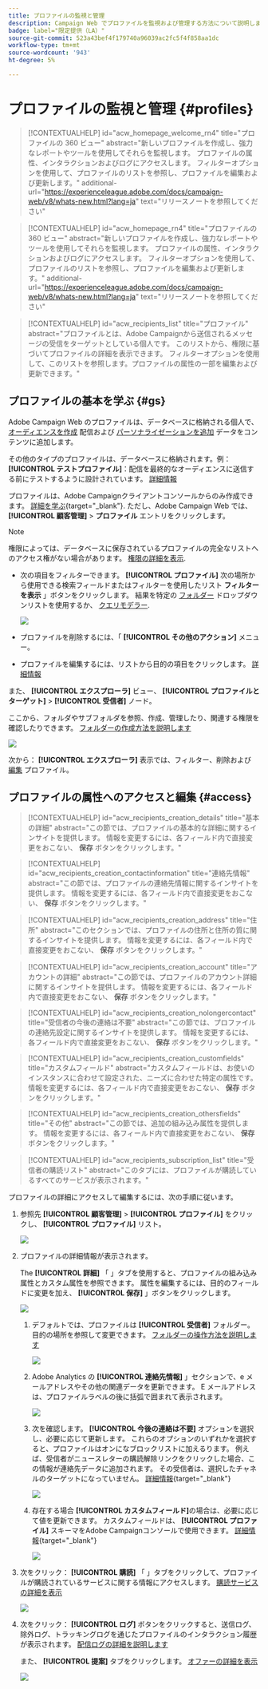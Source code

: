 ```yaml
---
title: プロファイルの監視と管理
description: Campaign Web でプロファイルを監視および管理する方法について説明します。
badge: label="限定提供（LA）"
source-git-commit: 523a43bef4f179740a96039ac2fc5f4f858aa1dc
workflow-type: tm+mt
source-wordcount: '943'
ht-degree: 5%

---
```


# プロファイルの監視と管理 {#profiles}

>[!CONTEXTUALHELP]
>id="acw_homepage_welcome_rn4"
>title="プロファイルの 360 ビュー"
>abstract="新しいプロファイルを作成し、強力なレポートやツールを使用してそれらを監視します。 プロファイルの属性、インタラクションおよびログにアクセスします。 フィルターオプションを使用して、プロファイルのリストを参照し、プロファイルを編集および更新します。"
>additional-url="https://experienceleague.adobe.com/docs/campaign-web/v8/whats-new.html?lang=ja" text="リリースノートを参照してください"

<!--TO REMOVE BELOW-->
>[!CONTEXTUALHELP]
>id="acw_homepage_rn4"
>title="プロファイルの 360 ビュー"
>abstract="新しいプロファイルを作成し、強力なレポートやツールを使用してそれらを監視します。 プロファイルの属性、インタラクションおよびログにアクセスします。 フィルターオプションを使用して、プロファイルのリストを参照し、プロファイルを編集および更新します。"
>additional-url="https://experienceleague.adobe.com/docs/campaign-web/v8/whats-new.html?lang=ja" text="リリースノートを参照してください"

<!--TO REMOVE ABOVE-->


>[!CONTEXTUALHELP]
>id="acw_recipients_list"
>title="プロファイル"
>abstract="プロファイルとは、Adobe Campaignから送信されるメッセージの受信をターゲットとしている個人です。 このリストから、権限に基づいてプロファイルの詳細を表示できます。 フィルターオプションを使用して、このリストを参照します。プロファイルの属性の一部を編集および更新できます。"

## プロファイルの基本を学ぶ {#gs}

Adobe Campaign Web のプロファイルは、データベースに格納される個人で、 [オーディエンスを作成](create-audience.md) 配信および [パーソナライゼーションを追加](../personalization/personalize.md) データをコンテンツに追加します。

その他のタイプのプロファイルは、データベースに格納されます。例： **[!UICONTROL テストプロファイル]**：配信を最終的なオーディエンスに送信する前にテストするように設計されています。 [詳細情報](test-profiles.md)

プロファイルは、Adobe Campaignクライアントコンソールからのみ作成できます。 [詳細を学ぶ](https://experienceleague.adobe.com/docs/campaign/campaign-v8/audience/add-profiles/create-profiles.html){target="_blank"}. ただし、Adobe Campaign Web では、 **[!UICONTROL 顧客管理]** > **プロファイル** エントリをクリックします。

>[!NOTE]
>
>権限によっては、データベースに保存されているプロファイルの完全なリストへのアクセス権がない場合があります。 [権限の詳細を表示](../get-started/permissions.md).

* 次の項目をフィルターできます。 **[!UICONTROL プロファイル]** 次の場所から使用できる検索フィールドまたはフィルターを使用したリスト **フィルターを表示** 」ボタンをクリックします。 結果を特定の [フォルダー](../get-started/permissions.md#folders) ドロップダウンリストを使用するか、 [クエリモデラー](../query/query-modeler-overview.md).

  ![](assets/profiles-list-filters.png)

* プロファイルを削除するには、「 **[!UICONTROL その他のアクション]** メニュー。

* プロファイルを編集するには、リストから目的の項目をクリックします。 [詳細情報](#access)

また、 **[!UICONTROL エクスプローラ]** ビュー、 **[!UICONTROL プロファイルとターゲット]** > **[!UICONTROL 受信者]** ノード。

ここから、フォルダやサブフォルダを参照、作成、管理したり、関連する権限を確認したりできます。 [フォルダーの作成方法を説明します](../get-started/permissions.md#folders)

![](assets/profiles-explorer-folder.png)

次から： **[!UICONTROL エクスプローラ]** 表示では、フィルター、削除および [編集](#access) プロファイル。

## プロファイルの属性へのアクセスと編集 {#access}

>[!CONTEXTUALHELP]
>id="acw_recipients_creation_details"
>title="基本の詳細"
>abstract="この節では、プロファイルの基本的な詳細に関するインサイトを提供します。 情報を変更するには、各フィールド内で直接変更をおこない、 **保存** ボタンをクリックします。"

>[!CONTEXTUALHELP]
>id="acw_recipients_creation_contactinformation"
>title="連絡先情報"
>abstract="この節では、プロファイルの連絡先情報に関するインサイトを提供します。 情報を変更するには、各フィールド内で直接変更をおこない、 **保存** ボタンをクリックします。"

>[!CONTEXTUALHELP]
>id="acw_recipients_creation_address"
>title="住所"
>abstract="このセクションでは、プロファイルの住所と住所の質に関するインサイトを提供します。 情報を変更するには、各フィールド内で直接変更をおこない、 **保存** ボタンをクリックします。"

>[!CONTEXTUALHELP]
>id="acw_recipients_creation_account"
>title="アカウントの詳細"
>abstract="この節では、プロファイルのアカウント詳細に関するインサイトを提供します。 情報を変更するには、各フィールド内で直接変更をおこない、 **保存** ボタンをクリックします。"

>[!CONTEXTUALHELP]
>id="acw_recipients_creation_nolongercontact"
>title="受信者の今後の連絡は不要"
>abstract="この節では、プロファイルの連絡先設定に関するインサイトを提供します。 情報を変更するには、各フィールド内で直接変更をおこない、 **保存** ボタンをクリックします。"

>[!CONTEXTUALHELP]
>id="acw_recipients_creation_customfields"
>title="カスタムフィールド"
>abstract="カスタムフィールドは、お使いのインスタンスに合わせて設定された、ニーズに合わせた特定の属性です。 情報を変更するには、各フィールド内で直接変更をおこない、 **保存** ボタンをクリックします。"

>[!CONTEXTUALHELP]
>id="acw_recipients_creation_othersfields"
>title="その他"
>abstract="この節では、追加の組み込み属性を提供します。 情報を変更するには、各フィールド内で直接変更をおこない、 **保存** ボタンをクリックします。"

>[!CONTEXTUALHELP]
>id="acw_recipients_subscription_list"
>title="受信者の購読リスト"
>abstract="このタブには、プロファイルが購読しているすべてのサービスが表示されます。"

プロファイルの詳細にアクセスして編集するには、次の手順に従います。

1. 参照先 **[!UICONTROL 顧客管理]** > **[!UICONTROL プロファイル]** をクリックし、 **[!UICONTROL プロファイル]** リスト。

   ![](assets/profiles-list-select.png)

1. プロファイルの詳細情報が表示されます。

   The **[!UICONTROL 詳細]** 「 」タブを使用すると、プロファイルの組み込み属性とカスタム属性を参照できます。 属性を編集するには、目的のフィールドに変更を加え、 **[!UICONTROL 保存]** 」ボタンをクリックします。

   ![](assets/profile-details.png)

   1. デフォルトでは、プロファイルは **[!UICONTROL 受信者]** フォルダー。 目的の場所を参照して変更できます。 [フォルダーの操作方法を説明します](../get-started/permissions.md#folders)

      ![](assets/profile-folder.png)

   1. Adobe Analytics の **[!UICONTROL 連絡先情報]** 」セクションで、e メールアドレスやその他の関連データを更新できます。 E メールアドレスは、プロファイルラベルの後に括弧で囲まれて表示されます。

      ![](assets/profile-address.png)

   1. 次を確認します。 **[!UICONTROL 今後の連絡は不要]** オプションを選択し、必要に応じて更新します。 これらのオプションのいずれかを選択すると、プロファイルはオンになブロックリストに加えるります。 例えば、受信者がニュースレターの購読解除リンクをクリックした場合、この情報が連絡先データに追加されます。 その受信者は、選択したチャネルのターゲットになっていません。 [詳細情報](https://experienceleague.adobe.com/docs/campaign/campaign-v8/send/failures/quarantines.html){target="_blank"}

      ![](assets/profile-no-longer-contact.png)

   1. 存在する場合 **[!UICONTROL カスタムフィールド]**&#x200B;の場合は、必要に応じて値を更新できます。 カスタムフィールドは、 **[!UICONTROL プロファイル]** スキーマをAdobe Campaignコンソールで使用できます。 [詳細情報](https://experienceleague.adobe.com/docs/campaign/campaign-v8/developer/shemas-forms/extend-schema.html){target="_blank"}

      ![](assets/profile-custom-fields.png)

1. 次をクリック： **[!UICONTROL 購読]** 「 」タブをクリックして、プロファイルが購読されているサービスに関する情報にアクセスします。 [購読サービスの詳細を表示](manage-services.md)

   ![](assets/profile-subscriptions.png)

1. 次をクリック： **[!UICONTROL ログ]** ボタンをクリックすると、送信ログ、除外ログ、トラッキングログを通じたプロファイルのインタラクション履歴が表示されます。 [配信ログの詳細を説明します](../monitor/delivery-logs.md)

   また、 **[!UICONTROL 提案]** タブをクリックします。 [オファーの詳細を表示](../msg/offers.md)

   ![](assets/profile-logs.png)

